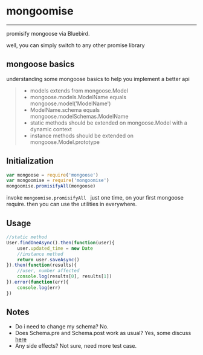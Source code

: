 # mongoomise

------

promisify mongoose via Bluebird.

well, you can simply switch to any other promise library

## mongoose basics

understanding some mongoose basics to help you implement a better api

> * models extends from mongoose.Model
> * mongoose.models.ModelName equals mongoose.model('ModelName')
> * ModelName.schema equals mongoose.modelSchemas.ModelName
> * static methods should be extended on mongoose.Model with a dynamic context
> * instance methods should be extended on mongoose.Model.prototype

## Initialization

```javascript
var mongoose = require('mongoose')
var mongoomise = require('mongoomise')
mongoomise.promisifyAll(mongoose)
 ```
invoke `mongoomise.promisifyAll ` just one time, on your first mongoose require.
then you can use the utilities in everywhere.

## Usage

```javascript
//static method
User.findOneAsync().then(function(user){
	user.updated_time = new Date
	//instance method
	return user.saveAsync()
}).then(function(results){
	//user, number affected
	console.log(results[0], results[1])
}).error(function(err){
	console.log(err)
})
```

## Notes

* Do i need to change my schema? No.
* Does Schema.pre and Schema.post work as usual? Yes, some discuss [here](https://github.com/yamadapc/mongoose-bluebird-utils/issues/1)
* Any side effects? Not sure, need more test case. 

